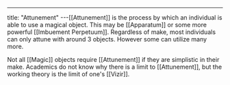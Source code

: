 ---
title: "Attunement"
---[[Attunement]] is the process by which an individual is able to use a magical object. This may be [[Apparatum]] or some more powerful [[Imbuement Perpetuum]]. Regardless of make, most individuals can only attune with around 3 objects. However some can utilize many more.

Not all [[Magic]] objects require [[Attunement]] if they are simplistic in their make. Academics do not know why there is a limit to [[Attunement]], but the working theory is the limit of one's [[Vizir]].